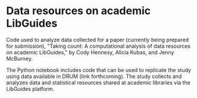 # Data resources on academic LibGuides

Code used to analyze data collected for a paper (currently being prepared for submission), "Taking count: A computational analysis of data resources on academic LibGuides," by Cody Hennesy, Alicia Kubas, and Jenny McBurney.

The Python notebook includes code that can be used to replicate the study using data available in DRUM (link forthcoming). The study collects and analyzes data and statistical resources shared at academic libraries via the LibGuides platform.
